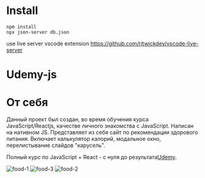 # Install
```
npm install 
npx json-server db.json
```
use live server vscode extension
https://github.com/ritwickdey/vscode-live-server

# Udemy-js
# От себя
Данный проект был создан, во время обучения курса JavaScript/Reactjs, качестве личного знакомства с JavaScript. 
Написан на нативном JS.
Представляет из себя сайт по рекомендации здорового питания.
Включает калькулятор калорий, модальное окно, перелистывание слайдов "карусель".

Полный курс по JavaScript + React - с нуля до результата[Udemy](https://www.udemy.com/course/javascript_full/).


![food-1](https://user-images.githubusercontent.com/97908844/205502572-f6afce99-dfae-45da-996c-762681cdfa43.png)
![food-3](https://user-images.githubusercontent.com/97908844/205502606-46bdf13d-bbb3-45d4-966d-bb19b2e1ff7c.png)
![food-2](https://user-images.githubusercontent.com/97908844/205502574-be624c90-f9d0-4cb7-8036-b746df50cbc8.png)

